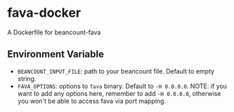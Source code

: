 # fava-docker
A Dockerfile for beancount-fava

## Environment Variable

- `BEANCOUNT_INPUT_FILE`: path to your beancount file. Default to empty string.
- `FAVA_OPTIONS`: options to `fava` binary. Default to `-H 0.0.0.0`.
  NOTE: if you want to add any options here, remember to add `-H
  0.0.0.0`, otherwise you won't be able to access fava via port mapping.
